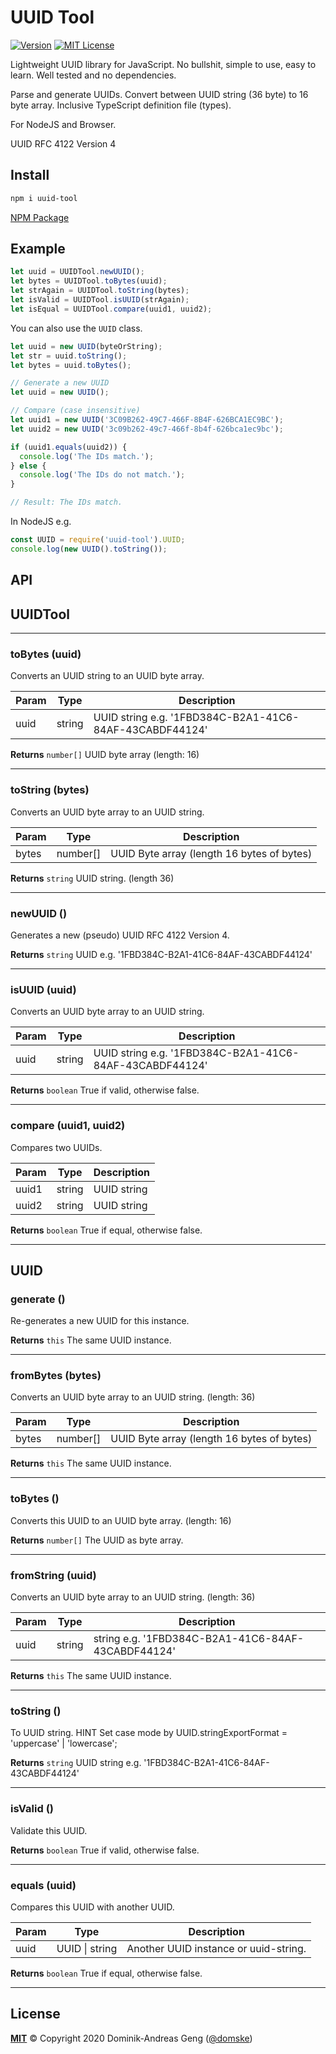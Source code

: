 # UUID Tool

[![Version][version]][package] [![MIT License][license-badge]][license]

Lightweight UUID library for JavaScript.
No bullshit, simple to use, easy to learn.
Well tested and no dependencies.

Parse and generate UUIDs. Convert between UUID string (36 byte) to 16 byte array.
Inclusive TypeScript definition file (types).

For NodeJS and Browser.

UUID RFC 4122 Version 4

## Install

```bash
npm i uuid-tool
```

[NPM Package](https://www.npmjs.com/package/uuid-tool)

## Example

```js
let uuid = UUIDTool.newUUID();
let bytes = UUIDTool.toBytes(uuid);
let strAgain = UUIDTool.toString(bytes);
let isValid = UUIDTool.isUUID(strAgain);
let isEqual = UUIDTool.compare(uuid1, uuid2);
```

You can also use the `UUID` class.

```js
let uuid = new UUID(byteOrString);
let str = uuid.toString();
let bytes = uuid.toBytes();
```

```js
// Generate a new UUID
let uuid = new UUID();
```

```js
// Compare (case insensitive)
let uuid1 = new UUID('3C09B262-49C7-466F-8B4F-626BCA1EC9BC');
let uuid2 = new UUID('3c09b262-49c7-466f-8b4f-626bca1ec9bc');

if (uuid1.equals(uuid2)) {
  console.log('The IDs match.');
} else {
  console.log('The IDs do not match.');
}

// Result: The IDs match.
```

In NodeJS e.g.

```js
const UUID = require('uuid-tool').UUID;
console.log(new UUID().toString());
```

## API

## UUIDTool

---

### **toBytes** (uuid)

Converts an UUID string to an UUID byte array.

| Param | Type   | Description                                             |
| ----- | ------ | ------------------------------------------------------- |
| uuid  | string | UUID string e.g. '1FBD384C-B2A1-41C6-84AF-43CABDF44124' |

**Returns** `number[]` UUID byte array (length: 16)

---

### **toString** (bytes)

Converts an UUID byte array to an UUID string.

| Param | Type     | Description                                |
| ----- | -------- | ------------------------------------------ |
| bytes | number[] | UUID Byte array (length 16 bytes of bytes) |

**Returns** `string` UUID string. (length 36)

---

### **newUUID** ()

Generates a new (pseudo) UUID RFC 4122 Version 4.

**Returns** `string` UUID e.g. '1FBD384C-B2A1-41C6-84AF-43CABDF44124'

---

### **isUUID** (uuid)

Converts an UUID byte array to an UUID string.

| Param | Type   | Description                                             |
| ----- | ------ | ------------------------------------------------------- |
| uuid  | string | UUID string e.g. '1FBD384C-B2A1-41C6-84AF-43CABDF44124' |

**Returns** `boolean` True if valid, otherwise false.

---

### **compare** (uuid1, uuid2)

Compares two UUIDs.

| Param | Type   | Description |
| ----- | ------ | ----------- |
| uuid1 | string | UUID string |
| uuid2 | string | UUID string |

**Returns** `boolean` True if equal, otherwise false.

---

## UUID

### **generate** ()

Re-generates a new UUID for this instance.

**Returns** `this` The same UUID instance.

---

### **fromBytes** (bytes)

Converts an UUID byte array to an UUID string. (length: 36)

| Param | Type     | Description                                |
| ----- | -------- | ------------------------------------------ |
| bytes | number[] | UUID Byte array (length 16 bytes of bytes) |

**Returns** `this` The same UUID instance.

---

### **toBytes** ()

Converts this UUID to an UUID byte array. (length: 16)

**Returns** `number[]` The UUID as byte array.

---

### **fromString** (uuid)

Converts an UUID byte array to an UUID string. (length: 36)

| Param | Type   | Description                                        |
| ----- | ------ | -------------------------------------------------- |
| uuid  | string | string e.g. '1FBD384C-B2A1-41C6-84AF-43CABDF44124' |

**Returns** `this` The same UUID instance.

---

### **toString** ()

To UUID string.
HINT Set case mode by UUID.stringExportFormat = 'uppercase' | 'lowercase';

**Returns** `string` UUID string e.g. '1FBD384C-B2A1-41C6-84AF-43CABDF44124'

---

### **isValid** ()

Validate this UUID.

**Returns** `boolean` True if valid, otherwise false.

---

### **equals** (uuid)

Compares this UUID with another UUID.

| Param | Type           | Description                           |
| ----- | -------------- | ------------------------------------- |
| uuid  | UUID \| string | Another UUID instance or uuid-string. |

**Returns** `boolean` True if equal, otherwise false.

---

## License

**[MIT](LICENSE)** © Copyright 2020 Dominik-Andreas Geng ([@domske](https://github.com/domske))

<!-- badges (common) -->

[license-badge]: https://img.shields.io/npm/l/uuid-tool.svg?style=flat-square
[license]: https://opensource.org/licenses/MIT
[version]: https://img.shields.io/npm/v/uuid-tool.svg?style=flat-square
[package]: https://www.npmjs.com/package/uuid-tool
